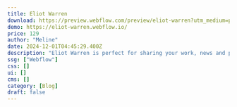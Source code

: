 ```yaml
---
title: Eliot Warren
download: https://preview.webflow.com/preview/eliot-warren?utm_medium=preview_link&utm_source=designer&utm_content=eliot-warren&preview=6edc3289137853f30bcec0bbf3a161e5&workflow=preview
demo: https://eliot-warren.webflow.io/
price: 129
author: "Meline"
date: 2024-12-01T04:45:29.400Z
description: "Eliot Warren is perfect for sharing your work, news and press releases, whether you're an artist, photographer or designer, this template will help you showcase your skills. E-commerce integration means you can start selling your products with ease."
ssg: ["Webflow"]
css: []
ui: []
cms: []
category: [Blog]
draft: false
---
```

